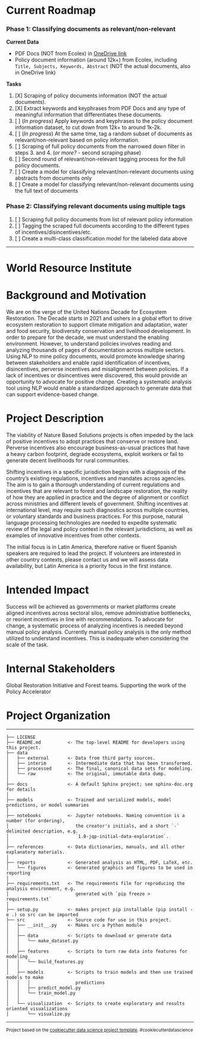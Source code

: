 Current Roadmap
==============================
### Phase 1: Classifying documents as relevant/non-relevant

**Current Data**
- PDF Docs (NOT from Ecolex) in [OneDrive link](https://onedrive.live.com/?authkey=%21APg%5FS4HvxM%5FJBBw&id=C675544AC4321F5C%21125&cid=C675544AC4321F5C) 
- Policy document information (around 12k+) from Ecolex, including `Title, Subjects, Keywords, Abstract` (NOT the actual documents, also in OneDrive link)

**Tasks** 
1. [X] Scraping of policy documents information (NOT the actual documents).
2. [X] Extract keywords and keyphrases from PDF Docs and any type of meaningful information that differentiates these documents.
3. [ ] (_In progress_) Apply keywords and keyphrases to the policy document information dataset, to cut down from 12k+ to around 1k-2k.
4. [ ] (_In progress_) At the same time, tag a random subset of documents as relevant/non-relevant based on policy information. 
5. [ ] Scraping of full policy documents from the narrowed down filter in steps 3. and 4. (_or more?_ - second scraping phase)
6. [ ] Second round of relevant/non-relevant tagging process for the full policy documents.
7. [ ] Create a model for classifying relevant/non-relevant documents using abstracts from documents only
8. [ ] Create a model for classifying relevant/non-relevant documents using the full text of documents

### Phase 2: Classifying relevant documents using multiple tags
1. [ ] Scraping full policy documents from list of relevant policy information 
2. [ ] Tagging the scraped full documents according to the different types of incentives/disincentives/etc. 
3. [ ] Create a multi-class classification model for the labeled data above

-------------------------------------

World Resource Institute
==============================
# Background and Motivation

We are on the verge of the United Nations Decade for Ecosystem Restoration. The Decade starts in 2021 and ushers in a global effort to drive ecosystem restoration to support climate mitigation and adaptation, water and food security, biodiversity conservation and livelihood development. In order to prepare for the decade, we must understand the enabling environment. However, to understand policies involves reading and analyzing thousands of pages of documentation across multiple sectors. Using NLP to mine policy documents, would promote knowledge sharing between stakeholders and enable rapid identification of incentives, disincentives, perverse incentives and misalignment between policies. If a lack of incentives or disincentives were discovered, this would provide an opportunity to advocate for positive change. Creating a systematic analysis tool using NLP would enable a standardized approach to generate data that can support evidence-based change.

# Project Description

The viability of Nature Based Solutions projects is often impeded by the lack of positive incentives to adopt practices that conserve or restore land. Perverse incentives also encourage business-as-usual practices that have a heavy carbon footprint, degrade ecosystems, exploit workers or fail to generate decent livelihoods for rural communities.

Shifting incentives in a specific jurisdiction begins with a diagnosis of the country’s existing regulations, incentives and mandates across agencies. The aim is to gain a thorough understanding of current regulations and incentives that are relevant to forest and landscape restoration, the reality of how they are applied in practice and the degree of alignment or conflict across ministries and different levels of government. Shifting incentives at international level, may require such diagnostics across multiple countries, or voluntary standards and business practices. For this purpose, natural language processing technologies are needed to expedite systematic review of the legal and policy context in the relevant jurisdictions, as well as examples of innovative incentives from other contexts.

The initial focus is in Latin America, therefore native or fluent Spanish speakers are required to lead the project. If volunteers are interested in other country contexts, please contact us and we will assess data availability, but Latin America is a priority focus in the first instance.

# Intended Impact

Success will be achieved as governments or market platforms create aligned incentives across sectoral silos, remove administrative bottlenecks, or reorient incentives in line with recommendations. To advocate for change, a systematic process of analyzing incentives is needed beyond manual policy analysis. Currently manual policy analysis is the only method utilized to understand incentives. This is inadequate when considering the scale of the task.

# Internal Stakeholders

Global Restoration Initiative and Forest teams. Supporting the work of the Policy Accelerator

# Project Organization
------------

    ├── LICENSE
    ├── README.md          <- The top-level README for developers using this project.
    ├── data
    │   ├── external       <- Data from third party sources.
    │   ├── interim        <- Intermediate data that has been transformed.
    │   ├── processed      <- The final, canonical data sets for modeling.
    │   └── raw            <- The original, immutable data dump.
    │
    ├── docs               <- A default Sphinx project; see sphinx-doc.org for details
    │
    ├── models             <- Trained and serialized models, model predictions, or model summaries
    │
    ├── notebooks          <- Jupyter notebooks. Naming convention is a number (for ordering),
    │                         the creator's initials, and a short `-` delimited description, e.g.
    │                         `1.0-jqp-initial-data-exploration`.
    │
    ├── references         <- Data dictionaries, manuals, and all other explanatory materials.
    │
    ├── reports            <- Generated analysis as HTML, PDF, LaTeX, etc.
    │   └── figures        <- Generated graphics and figures to be used in reporting
    │
    ├── requirements.txt   <- The requirements file for reproducing the analysis environment, e.g.
    │                         generated with `pip freeze > requirements.txt`
    │
    ├── setup.py           <- makes project pip installable (pip install -e .) so src can be imported
    ├── src                <- Source code for use in this project.
    │   ├── __init__.py    <- Makes src a Python module
    │   │
    │   ├── data           <- Scripts to download or generate data
    │   │   └── make_dataset.py
    │   │
    │   ├── features       <- Scripts to turn raw data into features for modeling
    │   │   └── build_features.py
    │   │
    │   ├── models         <- Scripts to train models and then use trained models to make
    │   │   │                 predictions
    │   │   ├── predict_model.py
    │   │   └── train_model.py
    │   │
    │   └── visualization  <- Scripts to create exploratory and results oriented visualizations
    │       └── visualize.py
   
--------

<p><small>Project based on the <a target="_blank" href="https://drivendata.github.io/cookiecutter-data-science/">cookiecutter data science project template</a>. #cookiecutterdatascience</small></p>
